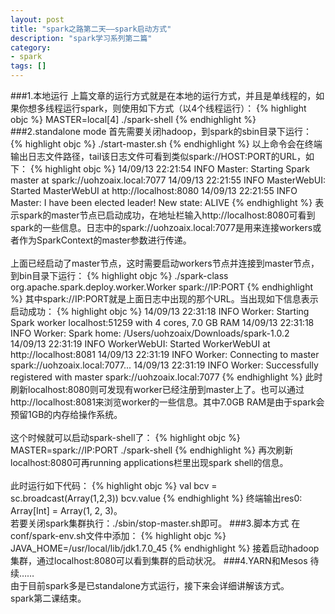 ```yaml
---
layout: post
title: "spark之路第二天——spark启动方式"
description: "spark学习系列第二篇"
category: 
- spark
tags: []
---
```



###1.本地运行
上篇文章的运行方式就是在本地的运行方式，并且是单线程的，如果你想多线程运行spark，则使用如下方式（以4个线程运行）：
{% highlight objc %}
MASTER=local[4] ./spark-shell
{% endhighlight %}
###2.standalone mode
首先需要关闭hadoop，到spark的sbin目录下运行：
{% highlight objc %}
./start-master.sh
{% endhighlight %}
以上命令会在终端输出日志文件路径，tail该日志文件可看到类似spark://HOST:PORT的URL，如下：
{% highlight objc %}
14/09/13 22:21:54 INFO Master: Starting Spark master at spark://uohzoaix.local:7077
14/09/13 22:21:55 INFO MasterWebUI: Started MasterWebUI at http://localhost:8080
14/09/13 22:21:55 INFO Master: I have been elected leader! New state: ALIVE
{% endhighlight %}
表示spark的master节点已启动成功，在地址栏输入http://localhost:8080可看到spark的一些信息。日志中的spark://uohzoaix.local:7077是用来连接workers或者作为SparkContext的master参数进行传递。</br></br>
上面已经启动了master节点，这时需要启动workers节点并连接到master节点，到bin目录下运行：
{% highlight objc %}
./spark-class org.apache.spark.deploy.worker.Worker spark://IP:PORT
{% endhighlight %}
其中spark://IP:PORT就是上面日志中出现的那个URL。当出现如下信息表示启动成功：
{% highlight objc %}
14/09/13 22:31:18 INFO Worker: Starting Spark worker localhost:51259 with 4 cores, 7.0 GB RAM
14/09/13 22:31:18 INFO Worker: Spark home: /Users/uohzoaix/Downloads/spark-1.0.2
14/09/13 22:31:19 INFO WorkerWebUI: Started WorkerWebUI at http://localhost:8081
14/09/13 22:31:19 INFO Worker: Connecting to master spark://uohzoaix.local:7077...
14/09/13 22:31:19 INFO Worker: Successfully registered with master spark://uohzoaix.local:7077
{% endhighlight %}
此时刷新localhost:8080则可发现有worker已经注册到master上了。也可以通过http://localhost:8081来浏览worker的一些信息。其中7.0GB RAM是由于spark会预留1GB的内存给操作系统。</br></br>
这个时候就可以启动spark-shell了：
{% highlight objc %}
MASTER=spark://IP:PORT ./spark-shell
{% endhighlight %}
再次刷新localhost:8080可再running applications栏里出现spark shell的信息。</br></br>
此时运行如下代码：
{% highlight objc %}
val bcv = sc.broadcast(Array(1,2,3))
bcv.value
{% endhighlight %}
终端输出res0: Array[Int] = Array(1, 2, 3)。</br>
若要关闭spark集群执行：./sbin/stop-master.sh即可。
###3.脚本方式
在conf/spark-env.sh文件中添加：
{% highlight objc %}
JAVA_HOME=/usr/local/lib/jdk1.7.0_45
{% endhighlight %}
接着启动hadoop集群，通过localhost:8080可以看到集群的启动状况。
###4.YARN和Mesos
待续……</br>
由于目前spark多是已standalone方式运行，接下来会详细讲解该方式。</br>
spark第二课结束。